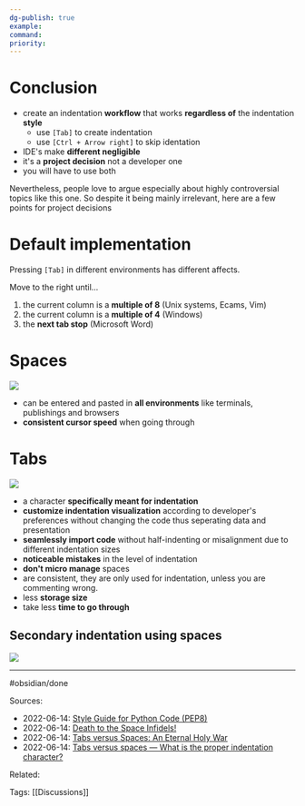 ```yaml
---
dg-publish: true
example: 
command: 
priority: 
---
```


# Conclusion

- create an indentation **workflow** that works **regardless of** the indentation **style**
    - use `[Tab]` to create indentation
    - use `[Ctrl + Arrow right]` to skip identation
- IDE's make **different negligible** 
- it's a **project decision** not a developer one
- you will have to use both

Nevertheless, people love to argue especially about highly controversial topics like this one. So despite it being mainly irrelevant, here are a few points for project decisions

# Default implementation

Pressing `[Tab]` in different environments has different affects.

Move to the right until...

1. the current column is a **multiple of 8** (Unix systems, Ecams, Vim)
3. the current column is a **multiple of 4** (Windows)
4. the **next tab stop** (Microsoft Word)

# Spaces

![](../attachments/Pasted%20image%2020221230123246.png)

- can be entered and pasted in **all environments** like terminals, publishings and browsers
- **consistent cursor speed** when going through

# Tabs

![](../attachments/Pasted%20image%2020221230123232.png)

- a character **specifically meant for indentation**
- **customize indentation visualization** according to developer's preferences without changing the code thus seperating data and presentation
- **seamlessly import code** without half-indenting or misalignment due to different indentation sizes
- **noticeable mistakes** in the level of indentation
- **don't micro manage** spaces
- are consistent, they are only used for indentation, unless you are commenting wrong.
- less **storage size**
- take less **time to go through**

## Secondary indentation using spaces

![](../attachments/Pasted%20image%2020221230124043.png)


---
#obsidian/done 

Sources:
- 2022-06-14: [Style Guide for Python Code (PEP8)](https://peps.python.org/pep-0008/#indentation)
- 2022-06-14: [Death to the Space Infidels!](https://blog.codinghorror.com/death-to-the-space-infidels/)
- 2022-06-14: [Tabs versus Spaces: An Eternal Holy War](https://www.jwz.org/doc/tabs-vs-spaces.html)
- 2022-06-14: [Tabs versus spaces — What is the proper indentation character?](https://softwareengineering.stackexchange.com/questions/57/tabs-versus-spaces-what-is-the-proper-indentation-character-for-everything-in-e)

Related:

Tags:
[[Discussions]]